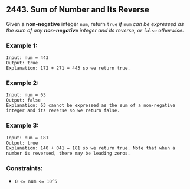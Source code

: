 ## 2443. Sum of Number and Its Reverse

Given a **non-negative** integer ```num```, return ```true``` *if* ```num``` *can be expressed as the sum of any **non-negative** integer and its reverse, or* ```false``` *otherwise*.

### Example 1:
```
Input: num = 443
Output: true
Explanation: 172 + 271 = 443 so we return true.
```
### Example 2:
```
Input: num = 63
Output: false
Explanation: 63 cannot be expressed as the sum of a non-negative integer and its reverse so we return false.
```
### Example 3:
```
Input: num = 181
Output: true
Explanation: 140 + 041 = 181 so we return true. Note that when a number is reversed, there may be leading zeros.
```

### Constraints:

* ```0 <= num <= 10^5```